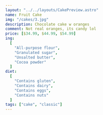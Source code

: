 ```yaml
---
layout: "../../layouts/CakePreview.astro"
name: Fruit Cake
img: "/cakes/3.jpg"
description: Chocolate cake w oranges
comment: Not real oranges, its candy lol
price: [$34.99, $44.99, $54.99]
ing:
  [
    "All-purpose flour",
    "Granulated sugar",
    "Unsalted butter",
    "Cocoa powder"
  ]
diet:
  [
    "Contains gluten",
    "Contains dairy",
    "Contains eggs",
    "Contains nuts"
  ]
tags: ["cake", "classic"]
---
```

